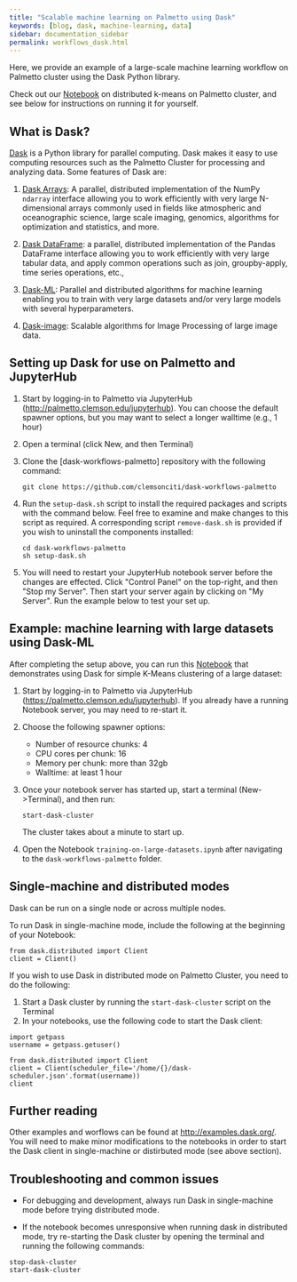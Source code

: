 ```yaml
---
title: "Scalable machine learning on Palmetto using Dask"
keywords: [blog, dask, machine-learning, data]
sidebar: documentation_sidebar
permalink: workflows_dask.html
---
```


Here, we provide an example of a large-scale machine learning workflow on Palmetto cluster
using the Dask Python library.

Check out our [Notebook](https://github.com/clemsonciti/dask-workflows-palmetto/blob/master/training-on-large-datasets.ipynb)
on distributed k-means on Palmetto cluster,
and see below for instructions on running it for yourself.

## What is Dask? 

[Dask](https://docs.dask.org/en/latest) is a Python library
for parallel computing.
Dask makes it easy to use computing resources such as
the Palmetto Cluster
for processing and analyzing data.
Some features of Dask are:

1. [Dask Arrays](https://docs.dask.org/en/latest/array.html):
A parallel, distributed implementation of the NumPy `ndarray` interface
allowing you to work efficiently with very large N-dimensional arrays
commonly used in fields like atmospheric and oceanographic science,
large scale imaging, genomics, algorithms for optimization and statistics, and more.

1. [Dask DataFrame](https://docs.dask.org/en/latest/dataframe.html):
a parallel, distributed implementation of the Pandas DataFrame interface
allowing you to work efficiently with very large tabular data,
and apply common operations such as join, groupby-apply, time series operations, etc.,

1. [Dask-ML](http://ml.dask.org/):
Parallel and distributed algorithms for machine learning
enabling you to train with very large datasets and/or very large models with several hyperparameters.

1. [Dask-image](https://dask-image.readthedocs.io/en/latest/):
  Scalable algorithms for Image Processing of large image data.

## Setting up Dask for use on Palmetto and JupyterHub

1. Start by logging-in to Palmetto via JupyterHub (<http://palmetto.clemson.edu/jupyterhub>).
   You can choose the default spawner options, but you may want to select a longer walltime (e.g., 1 hour)
2. Open a terminal (click New, and then Terminal)
3. Clone the [dask-workflows-palmetto] repository with the following command:

   ```
   git clone https://github.com/clemsonciti/dask-workflows-palmetto 
   ```
4. Run the `setup-dask.sh` script to install the required packages and scripts
   with the command below.
   Feel free to examine and make changes to this script as required.
   A corresponding script `remove-dask.sh` is provided if you wish to uninstall the components installed:
   
   ```
   cd dask-workflows-palmetto
   sh setup-dask.sh
   ```
 
5. You will need to restart your JupyterHub notebook server before the changes are effected.
   Click "Control Panel" on the top-right, and then "Stop my Server".
   Then start your server again by
   clicking on "My Server".
   Run the example below to test your set up.

## Example: machine learning with large datasets using Dask-ML

After completing the setup above,
you can run this [Notebook](https://github.com/clemsonciti/dask-workflows-palmetto/blob/master/training-on-large-datasets.ipynb)
that demonstrates using Dask for simple K-Means clustering of a large dataset:

1. Start by logging-in to Palmetto via JupyterHub (<https://palmetto.clemson.edu/jupyterhub>).
   If you already have a running Notebook server,
   you may need to re-start it.
   
2. Choose the following spawner options:

    * Number of resource chunks: 4
    * CPU cores per chunk: 16
    * Memory per chunk: more than 32gb
    * Walltime: at least 1 hour
    
3. Once your notebook server has started up, start a terminal (New->Terminal), and then run:

   ```
   start-dask-cluster
   ```
   
   The cluster takes about a minute to start up.
    
4. Open the Notebook `training-on-large-datasets.ipynb` after navigating
   to the `dask-workflows-palmetto` folder.
   
## Single-machine and distributed modes

Dask can be run on a single node
or across multiple nodes.

To run Dask in single-machine mode,
include the following at the beginning of your Notebook:

```
from dask.distributed import Client
client = Client()
```

If you wish to use Dask in distributed mode on Palmetto Cluster,
you need to do the following:

1. Start a Dask cluster by running the `start-dask-cluster` script on the Terminal
2. In your notebooks, use the following code to start the Dask client:

```
import getpass
username = getpass.getuser()

from dask.distributed import Client
client = Client(scheduler_file='/home/{}/dask-scheduler.json'.format(username))
client
```

## Further reading

Other examples and worflows can be found at <http://examples.dask.org/>.
You will need to make minor modifications to the notebooks
in order to start the Dask client in single-machine or distirbuted mode (see above section).

## Troubleshooting and common issues

* For debugging and development, always run Dask in single-machine mode before
trying distributed mode.

* If the notebook becomes unresponsive when running dask in distributed mode,
try re-starting the Dask cluster
by opening the terminal and running the following commands:

```
stop-dask-cluster
start-dask-cluster
```

